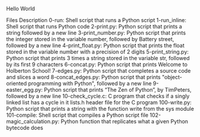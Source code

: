 Hello World

Files                                       Description
0-run:            Shell script that runs a Python script
1-run_inline:      Shell script that runs Python code
2-print.py:        Python script that prints a string followed by a new line
3-print_number.py: Python script that prints the integer stored in the variable number, followed by Battery street, followed by a new line
4-print_float.py:  Python script that prints the float stored in the variable number with a precision of 2 digits
5-print_string.py: Python script that prints 3 times a string stored in the variable str, followed by its first 9 characters
6-concat.py:      Python script that prints Welcome to Holberton School!
7-edges.py:       Python script that completes a source code and slices a word
8-concat_edges.py: Python script that prints "object-oriented programming with Python", followed by a new line
9-easter_egg.py:          Python script that prints “The Zen of Python”, by TimPeters, followed by a new line
10-check_cycle.c:  C program that checks if a singly linked list has a cycle in it
lists.h header file for the C program
100-write.py:     Python script that prints a string with the function write from the sys module
101-compile:      Shell script that compiles a Python script file
102-magic_calculation.py: Python function that replicates what a given Python bytecode does
